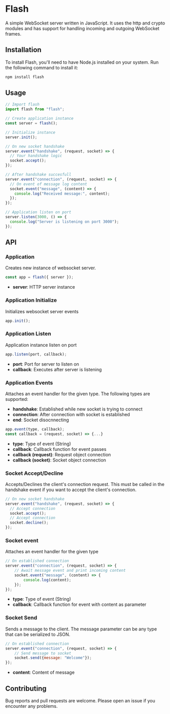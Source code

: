 # Flash
A simple WebSocket server written in JavaScript. It uses the http and crypto modules and has support for handling incoming and outgoing WebSocket frames.

## Installation
To install Flash, you'll need to have Node.js installed on your system. Run the following command to install it:
```bash
npm install flash
```

## Usage
```js
// Import flash
import flash from "flash";

// Create application instance
const server = flash();

// Initialize instance
server.init();

// On new socket handshake
server.event("handshake", (request, socket) => {
  // Your handshake logic
  socket.accept();
});

// After handshake succesfull
server.event("connection", (request, socket) => {
  // On event of message log content
  socket.event("message", (content) => {
    console.log("Received message:", content);
  });
});

// Application listen on port
server.listen(3000, () => {
  console.log("Server is listening on port 3000");
});
```

## API

### Application
Creates new instance of websocket server.
```js
const app = flash({ server });
```
- **server**: HTTP server instance

### Application Initialize
Initializes websocket server events
```js
app.init();
```

### Application Listen
Application instance listen on port
```js
app.listen(port, callback);
```
- **port**: Port for server to listen on
- **callback**: Executes after server is listening

### Application Events
Attaches an event handler for the given type. The following types are supported:
- **handshake**: Established while new socket is trying to connect
- **connection**: After connection with socket is established
- **end**: Socket disocnnecting
```js
app.event(type, callback);
const callback = (request, socket) => {...}
```
- **type**: Type of event (String)
- **callback**: Callback function for event passes
- **callback (request)**: Request object connection
- **callback (socket)**: Socket object connection

### Socket Accept/Decline
Accepts/Declines the client's connection request. This must be called in the handshake event if you want to accept the client's connection.
```js
// On new socket handshake
server.event("handshake", (request, socket) => {
  // Accept connection
  socket.accept();
  // Accept connection
  socket.decline();
});
```

### Socket event
Attaches an event handler for the given type
```js
// On established connection
server.event("connection", (request, socket) => {
    // Await message event and print incoming content
    socket.event("message", (content) => {
        console.log(content);
    });
});
```
- **type**: Type of event (String)
- **callback**: Callback function for event with content as parameter

### Socket Send
Sends a message to the client. The message parameter can be any type that can be serialized to JSON.
```js
// On established connection
server.event("connection", (request, socket) => {
    // Send message to socket
    socket.send({message: "Welcome"});
});
```
- **content**: Content of message

## Contributing
Bug reports and pull requests are welcome. Please open an issue if you encounter any problems.
